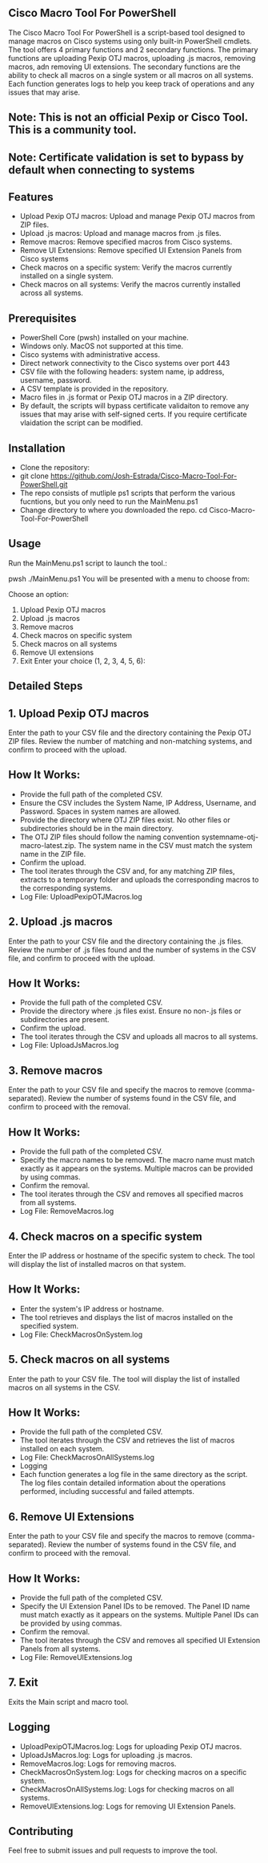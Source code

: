 ## Cisco Macro Tool For PowerShell
The Cisco Macro Tool For PowerShell is a script-based tool designed to manage macros on Cisco systems using only built-in PowerShell cmdlets. The tool offers 4 primary functions and 2 secondary functions. The primary functions are uploading Pexip OTJ macros, uploading .js macros, removing macros, adn removing UI extensions. The secondary functions are the ability to check all macros on a single system or all macros on all systems. Each function generates logs to help you keep track of operations and any issues that may arise.

## Note: This is not an official Pexip or Cisco Tool. This is a community tool.
## Note: Certificate validation is set to bypass by default when connecting to systems

## Features
- Upload Pexip OTJ macros: Upload and manage Pexip OTJ macros from ZIP files.
- Upload .js macros: Upload and manage macros from .js files.
- Remove macros: Remove specified macros from Cisco systems.
- Remove UI Extensions: Remove specified UI Extension Panels from Cisco systems
- Check macros on a specific system: Verify the macros currently installed on a single system.
- Check macros on all systems: Verify the macros currently installed across all systems.

## Prerequisites
- PowerShell Core (pwsh) installed on your machine.
- Windows only. MacOS not supported at this time.
- Cisco systems with administrative access.
- Direct network connectivity to the Cisco systems over port 443
- CSV file with the following headers: system name, ip address, username, password.
- A CSV template is provided in the repository.
- Macro files in .js format or Pexip OTJ macros in a ZIP directory.
- By default, the scripts will bypass certificate validaiton to remove any issues that may arise with self-signed certs. If you require certificate vlaidation the script can be modified.

## Installation
- Clone the repository:
- git clone https://github.com/Josh-Estrada/Cisco-Macro-Tool-For-PowerShell.git
- The repo consists of mutliple ps1 scripts that perform the various fucntions, but you only need to run the MainMenu.ps1
- Change directory to where you downloaded the repo. cd Cisco-Macro-Tool-For-PowerShell

## Usage
Run the MainMenu.ps1 script to launch the tool.:

pwsh ./MainMenu.ps1
You will be presented with a menu to choose from:

Choose an option:
1. Upload Pexip OTJ macros
2. Upload .js macros
3. Remove macros
4. Check macros on specific system
5. Check macros on all systems
6. Remove UI extensions
7. Exit
Enter your choice (1, 2, 3, 4, 5, 6):

## Detailed Steps
## 1. Upload Pexip OTJ macros
Enter the path to your CSV file and the directory containing the Pexip OTJ ZIP files. Review the number of matching and non-matching systems, and confirm to proceed with the upload.

## How It Works:
- Provide the full path of the completed CSV.
- Ensure the CSV includes the System Name, IP Address, Username, and Password. Spaces in system names are allowed.
- Provide the directory where OTJ ZIP files exist. No other files or subdirectories should be in the main directory.
- The OTJ ZIP files should follow the naming convention systemname-otj-macro-latest.zip. The system name in the CSV must match the system name in the ZIP file.
- Confirm the upload.
- The tool iterates through the CSV and, for any matching ZIP files, extracts to a temporary folder and uploads the corresponding macros to the corresponding 
  systems.
- Log File: UploadPexipOTJMacros.log


## 2. Upload .js macros
Enter the path to your CSV file and the directory containing the .js files. Review the number of .js files found and the number of systems in the CSV file, and confirm to proceed with the upload.

## How It Works:
- Provide the full path of the completed CSV.
- Provide the directory where .js files exist. Ensure no non-.js files or subdirectories are present.
- Confirm the upload.
- The tool iterates through the CSV and uploads all macros to all systems.
- Log File: UploadJsMacros.log


## 3. Remove macros
Enter the path to your CSV file and specify the macros to remove (comma-separated). Review the number of systems found in the CSV file, and confirm to proceed with the removal.

## How It Works:

- Provide the full path of the completed CSV.
- Specify the macro names to be removed. The macro name must match exactly as it appears on the systems. Multiple macros can be provided by using commas.
- Confirm the removal.
- The tool iterates through the CSV and removes all specified macros from all systems.
- Log File: RemoveMacros.log


## 4. Check macros on a specific system
Enter the IP address or hostname of the specific system to check. The tool will display the list of installed macros on that system.

## How It Works:

- Enter the system's IP address or hostname.
- The tool retrieves and displays the list of macros installed on the specified system.
- Log File: CheckMacrosOnSystem.log


## 5. Check macros on all systems
Enter the path to your CSV file. The tool will display the list of installed macros on all systems in the CSV.

## How It Works:

- Provide the full path of the completed CSV.
- The tool iterates through the CSV and retrieves the list of macros installed on each system.
- Log File: CheckMacrosOnAllSystems.log
- Logging
- Each function generates a log file in the same directory as the script. The log files contain detailed information about the operations performed, including 
  successful and failed attempts.

## 6. Remove UI Extensions
Enter the path to your CSV file and specify the macros to remove (comma-separated). Review the number of systems found in the CSV file, and confirm to proceed with the removal.

## How It Works:

- Provide the full path of the completed CSV.
- Specify the UI Extension Panel IDs to be removed. The Panel ID name must match exactly as it appears on the 
  systems. Multiple Panel IDs can be provided by using commas.
- Confirm the removal.
- The tool iterates through the CSV and removes all specified UI Extension Panels from all systems.
- Log File: RemoveUIExtensions.log

## 7. Exit
Exits the Main script and macro tool.

## Logging
- UploadPexipOTJMacros.log: Logs for uploading Pexip OTJ macros.
- UploadJsMacros.log: Logs for uploading .js macros.
- RemoveMacros.log: Logs for removing macros.
- CheckMacrosOnSystem.log: Logs for checking macros on a specific system.
- CheckMacrosOnAllSystems.log: Logs for checking macros on all systems.
- RemoveUIExtensions.log: Logs for removing UI Extension Panels.

## Contributing
Feel free to submit issues and pull requests to improve the tool.
